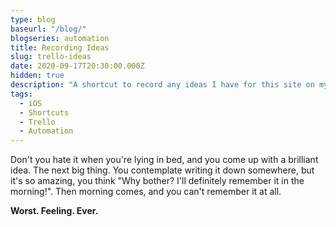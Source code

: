 ```yaml
---
type: blog
baseurl: "/blog/"
blogseries: automation
title: Recording Ideas
slug: trello-ideas
date: 2020-09-17T20:30:00.000Z
hidden: true
description: "A shortcut to record any ideas I have for this site on my Trello board"
tags:
  - iOS
  - Shortcuts
  - Trello
  - Automation
---
```


Don't you hate it when you're lying in bed, and you come up with a brilliant idea. The next big thing. You contemplate writing it down somewhere, but it's so amazing, you think "Why bother? I'll definitely remember it in the morning!". Then morning comes, and you can't remember it at all.

<span class="is-primary">**Worst. Feeling. Ever.**</span>
